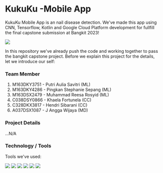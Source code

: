 # KukuKu -Mobile App
KukuKu Mobile App is an nail disease detection. We've made this app using CNN, Tensorflow, Kotlin and Google Cloud Platform development for fullfill the final capstone submission at Bangkit 2023!

[![](https://encrypted-tbn0.gstatic.com/images?q=tbn:ANd9GcShxiaJVzT5W7BbUZ4rjWEr8DrPmn0xsrqRkuK540CSn1N8Hd7xAr59gTRr8ZdhrocUKb8&usqp=CAU)](https://www.dicoding.com/programs/bangkit)

In this repository we've already push the code and working together to pass the bangkit capstone project. Before we explain this project for the details, let we introduce our self:
### Team Member
1. M163DKY3751 - Putri Aulia Savitri (ML)
2. M163DKY4286 - Pingkan Stephanie Sepang (ML)
3. M163DSX2479 - Muhammad Reesa Rosyid (ML)
4. C038DSY0866 - Khaela Fortunela (CC)
5. C328DKX3817 - Hendri Sibarani (CC)
6.	A037DSX1087 - J Angga Wijaya (MD)

### Project Details
...N/A

### Technology / Tools
 Tools we've used:
 
 ![](https://img.shields.io/badge/python-3670A0?style=for-the-badge&logo=python&logoColor=ffdd54) ![](https://img.shields.io/badge/Kotlin-0095D5?&style=for-the-badge&logo=kotlin&logoColor=white) 
 ![](https://img.shields.io/badge/TensorFlow-FF6F00?style=for-the-badge&logo=tensorflow&logoColor=white) ![](https://img.shields.io/badge/Flask-000000?style=for-the-badge&logo=flask&logoColor=white) 
 ![](https://img.shields.io/badge/Google_Cloud-4285F4?style=for-the-badge&logo=google-cloud&logoColor=white) ![](https://img.shields.io/badge/Figma-F24E1E?style=for-the-badge&logo=figma&logoColor=white) 
 
 